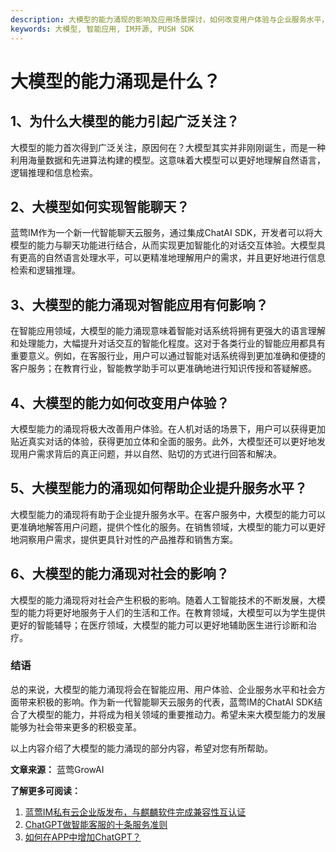 ```yaml
---
description: 大模型的能力涌现的影响及应用场景探讨，如何改变用户体验与企业服务水平，及社会影响。
keywords: 大模型, 智能应用, IM开源, PUSH SDK
---
```

# 大模型的能力涌现是什么？

## 1、为什么大模型的能力引起广泛关注？

大模型的能力首次得到广泛关注，原因何在？大模型其实并非刚刚诞生，而是一种利用海量数据和先进算法构建的模型。这意味着大模型可以更好地理解自然语言，逻辑推理和信息检索。

## 2、大模型如何实现智能聊天？

蓝莺IM作为一个新一代智能聊天云服务，通过集成ChatAI SDK，开发者可以将大模型的能力与聊天功能进行结合，从而实现更加智能化的对话交互体验。大模型具有更高的自然语言处理水平，可以更精准地理解用户的需求，并且更好地进行信息检索和逻辑推理。

## 3、大模型的能力涌现对智能应用有何影响？

在智能应用领域，大模型的能力涌现意味着智能对话系统将拥有更强大的语言理解和处理能力，大幅提升对话交互的智能化程度。这对于各类行业的智能应用都具有重要意义。例如，在客服行业，用户可以通过智能对话系统得到更加准确和便捷的客户服务；在教育行业，智能教学助手可以更准确地进行知识传授和答疑解惑。

## 4、大模型的能力如何改变用户体验？

大模型能力的涌现将极大改善用户体验。在人机对话的场景下，用户可以获得更加贴近真实对话的体验，获得更加立体和全面的服务。此外，大模型还可以更好地发现用户需求背后的真正问题，并以自然、贴切的方式进行回答和解决。

## 5、大模型能力的涌现如何帮助企业提升服务水平？

大模型能力的涌现将有助于企业提升服务水平。在客户服务中，大模型的能力可以更准确地解答用户问题，提供个性化的服务。在销售领域，大模型的能力可以更好地洞察用户需求，提供更具针对性的产品推荐和销售方案。

## 6、大模型的能力涌现对社会的影响？

大模型的能力涌现将对社会产生积极的影响。随着人工智能技术的不断发展，大模型的能力将更好地服务于人们的生活和工作。在教育领域，大模型可以为学生提供更好的智能辅导；在医疗领域，大模型的能力可以更好地辅助医生进行诊断和治疗。

### 结语

总的来说，大模型的能力涌现将会在智能应用、用户体验、企业服务水平和社会方面带来积极的影响。作为新一代智能聊天云服务的代表，蓝莺IM的ChatAI SDK结合了大模型的能力，并将成为相关领域的重要推动力。希望未来大模型能力的发展能够为社会带来更多的积极变革。

以上内容介绍了大模型的能力涌现的部分内容，希望对您有所帮助。

**文章来源：** 蓝莺GrowAI

**了解更多可阅读：**
1. [蓝莺IM私有云企业版发布，与麒麟软件完成兼容性互认证](https://docs.lanyingim.com/articles/product-and-technologies/lanying-im-private-cloud-enterprise-edition-published-and-kylin-os-neocertify.html)
2. [ChatGPT做智能客服的十条服务准则](https://docs.lanyingim.com/articles/product-and-technologies/chatgpt-intelligent-customer-service-ten-service-guidelines.html)
3. [如何在APP中增加ChatGPT？](https://docs.lanyingim.com/articles/product-and-technologies/how-to-add-chatgpt-to-your-app.html)